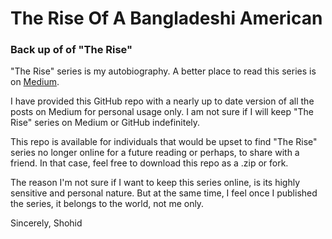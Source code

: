 # The Rise Of A Bangladeshi American
### Back up of of "The Rise"

"The Rise" series is my autobiography. A better place to read this series is on [Medium](https://therisebdusa.medium.com/).

I have provided this GitHub repo with a nearly up to date version of all the posts on Medium for personal usage only. I am not sure if I will keep "The Rise" series on Medium or GitHub indefinitely.

This repo is available for individuals  that would be upset to find "The Rise" series no longer online for a future reading or perhaps, to share with a friend. In that case, feel free to download this repo as a .zip or fork.

The reason I'm not sure if I want to keep this series online, is its highly sensitive and personal nature. But at the same time, I feel once I published the series, it belongs to the world, not me only.

Sincerely,
Shohid
